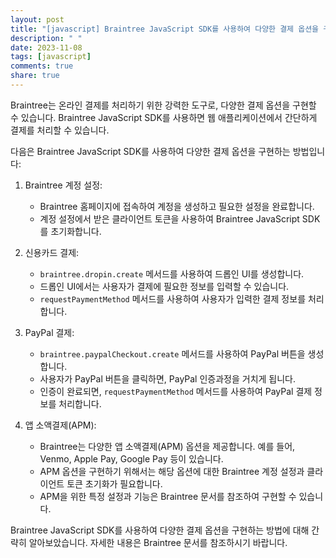 ```yaml
---
layout: post
title: "[javascript] Braintree JavaScript SDK를 사용하여 다양한 결제 옵션을 구현하는 방법은 무엇인가요?"
description: " "
date: 2023-11-08
tags: [javascript]
comments: true
share: true
---
```


Braintree는 온라인 결제를 처리하기 위한 강력한 도구로, 다양한 결제 옵션을 구현할 수 있습니다. Braintree JavaScript SDK를 사용하면 웹 애플리케이션에서 간단하게 결제를 처리할 수 있습니다. 

다음은 Braintree JavaScript SDK를 사용하여 다양한 결제 옵션을 구현하는 방법입니다:

1. Braintree 계정 설정:
   - Braintree 홈페이지에 접속하여 계정을 생성하고 필요한 설정을 완료합니다.
   - 계정 설정에서 받은 클라이언트 토큰을 사용하여 Braintree JavaScript SDK를 초기화합니다.

2. 신용카드 결제:
   - `braintree.dropin.create` 메서드를 사용하여 드롭인 UI를 생성합니다.
   - 드롭인 UI에서는 사용자가 결제에 필요한 정보를 입력할 수 있습니다.
   - `requestPaymentMethod` 메서드를 사용하여 사용자가 입력한 결제 정보를 처리합니다.

3. PayPal 결제:
   - `braintree.paypalCheckout.create` 메서드를 사용하여 PayPal 버튼을 생성합니다.
   - 사용자가 PayPal 버튼을 클릭하면, PayPal 인증과정을 거치게 됩니다.
   - 인증이 완료되면, `requestPaymentMethod` 메서드를 사용하여 PayPal 결제 정보를 처리합니다.

4. 앱 소액결제(APM):
   - Braintree는 다양한 앱 소액결제(APM) 옵션을 제공합니다. 예를 들어, Venmo, Apple Pay, Google Pay 등이 있습니다.
   - APM 옵션을 구현하기 위해서는 해당 옵션에 대한 Braintree 계정 설정과 클라이언트 토큰 초기화가 필요합니다.
   - APM을 위한 특정 설정과 기능은 Braintree 문서를 참조하여 구현할 수 있습니다.

Braintree JavaScript SDK를 사용하여 다양한 결제 옵션을 구현하는 방법에 대해 간략히 알아보았습니다. 자세한 내용은 Braintree 문서를 참조하시기 바랍니다.